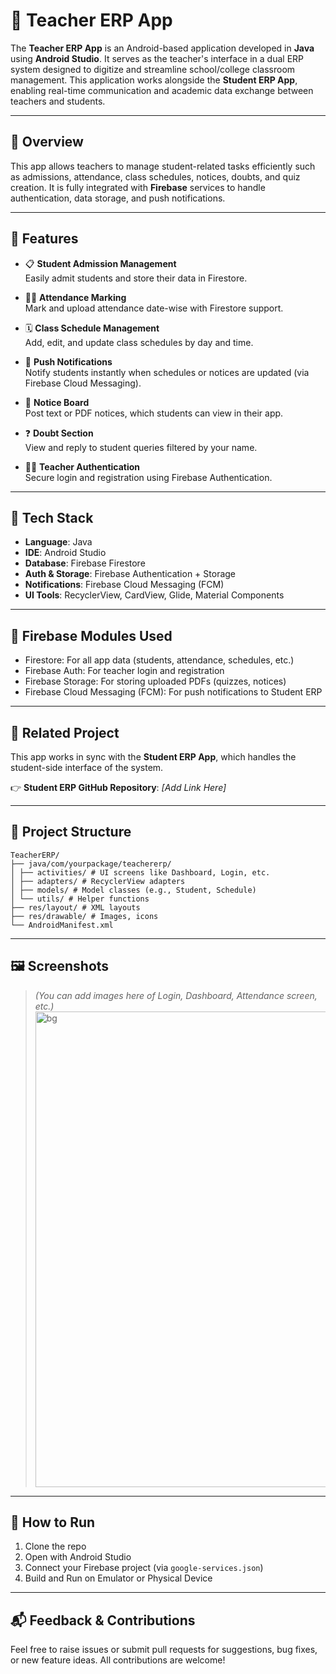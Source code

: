 # 📘 Teacher ERP App

The **Teacher ERP App** is an Android-based application developed in **Java** using **Android Studio**. It serves as the teacher's interface in a dual ERP system designed to digitize and streamline school/college classroom management. This application works alongside the **Student ERP App**, enabling real-time communication and academic data exchange between teachers and students.

---

## 📌 Overview

This app allows teachers to manage student-related tasks efficiently such as admissions, attendance, class schedules, notices, doubts, and quiz creation. It is fully integrated with **Firebase** services to handle authentication, data storage, and push notifications.

---

## 🎯 Features

- 📋 **Student Admission Management**  
  Easily admit students and store their data in Firestore.

- 🧑‍🏫 **Attendance Marking**  
  Mark and upload attendance date-wise with Firestore support.

- 🗓 **Class Schedule Management**  
  Add, edit, and update class schedules by day and time.

- 🔔 **Push Notifications**  
  Notify students instantly when schedules or notices are updated (via Firebase Cloud Messaging).

- 📢 **Notice Board**  
  Post text or PDF notices, which students can view in their app.

- ❓ **Doubt Section**  
  View and reply to student queries filtered by your name.

- 👨‍🏫 **Teacher Authentication**  
  Secure login and registration using Firebase Authentication.

---

## 🔧 Tech Stack

- **Language**: Java  
- **IDE**: Android Studio  
- **Database**: Firebase Firestore  
- **Auth & Storage**: Firebase Authentication + Storage  
- **Notifications**: Firebase Cloud Messaging (FCM)  
- **UI Tools**: RecyclerView, CardView, Glide, Material Components

---

## 🧩 Firebase Modules Used

- Firestore: For all app data (students, attendance, schedules, etc.)
- Firebase Auth: For teacher login and registration
- Firebase Storage: For storing uploaded PDFs (quizzes, notices)
- Firebase Cloud Messaging (FCM): For push notifications to Student ERP

---

## 🔗 Related Project

This app works in sync with the **Student ERP App**, which handles the student-side interface of the system.

👉 **Student ERP GitHub Repository**: _[Add Link Here]_  

---

## 📁 Project Structure

    TeacherERP/
    ├── java/com/yourpackage/teachererp/
    │ ├── activities/ # UI screens like Dashboard, Login, etc.
    │ ├── adapters/ # RecyclerView adapters
    │ ├── models/ # Model classes (e.g., Student, Schedule)
    │ └── utils/ # Helper functions
    ├── res/layout/ # XML layouts
    ├── res/drawable/ # Images, icons
    └── AndroidManifest.xml

---

## 🖼 Screenshots

> _(You can add images here of Login, Dashboard, Attendance screen, etc.)_
> <img width="1024" height="761" alt="bg" src="https://github.com/user-attachments/assets/b737f417-ae2b-40b5-a6e6-7db9cdb64822" />


---

## 🧪 How to Run

1. Clone the repo
2. Open with Android Studio
3. Connect your Firebase project (via `google-services.json`)
4. Build and Run on Emulator or Physical Device

---

## 📬 Feedback & Contributions

Feel free to raise issues or submit pull requests for suggestions, bug fixes, or new feature ideas. All contributions are welcome!
